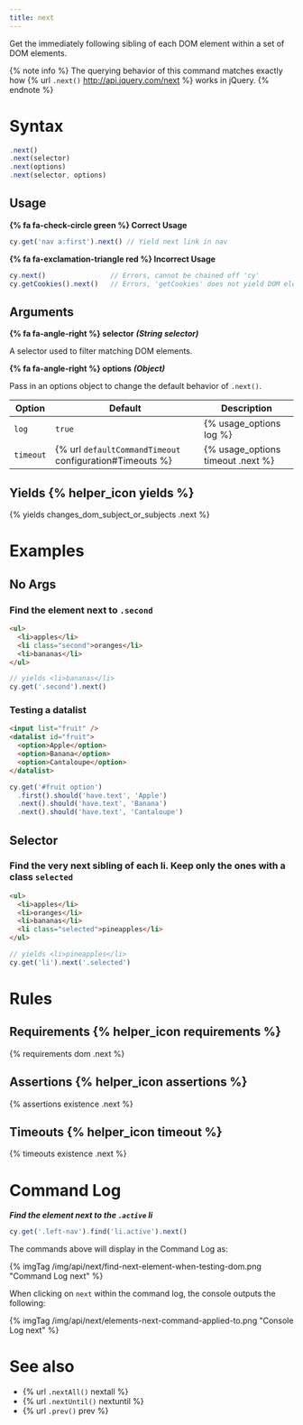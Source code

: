 ```yaml
---
title: next
---
```


Get the immediately following sibling of each DOM element within a set of DOM elements.

{% note info %}
The querying behavior of this command matches exactly how {% url `.next()` http://api.jquery.com/next %} works in jQuery.
{% endnote %}

# Syntax

```javascript
.next()
.next(selector)
.next(options)
.next(selector, options)
```

## Usage

**{% fa fa-check-circle green %} Correct Usage**

```javascript
cy.get('nav a:first').next() // Yield next link in nav
```

**{% fa fa-exclamation-triangle red %} Incorrect Usage**

```javascript
cy.next()                // Errors, cannot be chained off 'cy'
cy.getCookies().next()   // Errors, 'getCookies' does not yield DOM element
```

## Arguments

**{% fa fa-angle-right %} selector**  ***(String selector)***

A selector used to filter matching DOM elements.

**{% fa fa-angle-right %} options**  ***(Object)***

Pass in an options object to change the default behavior of `.next()`.

Option | Default | Description
--- | --- | ---
`log` | `true` | {% usage_options log %}
`timeout` | {% url `defaultCommandTimeout` configuration#Timeouts %} | {% usage_options timeout .next %}

## Yields {% helper_icon yields %}

{% yields changes_dom_subject_or_subjects .next %}

# Examples

## No Args

### Find the element next to `.second`

```html
<ul>
  <li>apples</li>
  <li class="second">oranges</li>
  <li>bananas</li>
</ul>
```

```javascript
// yields <li>bananas</li>
cy.get('.second').next()
```

### Testing a datalist
```html
<input list="fruit" />
<datalist id="fruit">
  <option>Apple</option>
  <option>Banana</option>
  <option>Cantaloupe</option>
</datalist>
```

```javascript
cy.get('#fruit option')
  .first().should('have.text', 'Apple')
  .next().should('have.text', 'Banana')
  .next().should('have.text', 'Cantaloupe')
```

## Selector

### Find the very next sibling of each li. Keep only the ones with a class `selected`

```html
<ul>
  <li>apples</li>
  <li>oranges</li>
  <li>bananas</li>
  <li class="selected">pineapples</li>
</ul>
```

```javascript
// yields <li>pineapples</li>
cy.get('li').next('.selected')
```

# Rules

## Requirements {% helper_icon requirements %}

{% requirements dom .next %}

## Assertions {% helper_icon assertions %}

{% assertions existence .next %}

## Timeouts {% helper_icon timeout %}

{% timeouts existence .next %}

# Command Log

***Find the element next to the `.active` li***

```javascript
cy.get('.left-nav').find('li.active').next()
```

The commands above will display in the Command Log as:

{% imgTag /img/api/next/find-next-element-when-testing-dom.png "Command Log next" %}

When clicking on `next` within the command log, the console outputs the following:

{% imgTag /img/api/next/elements-next-command-applied-to.png "Console Log next" %}

# See also

- {% url `.nextAll()` nextall %}
- {% url `.nextUntil()` nextuntil %}
- {% url `.prev()` prev %}
